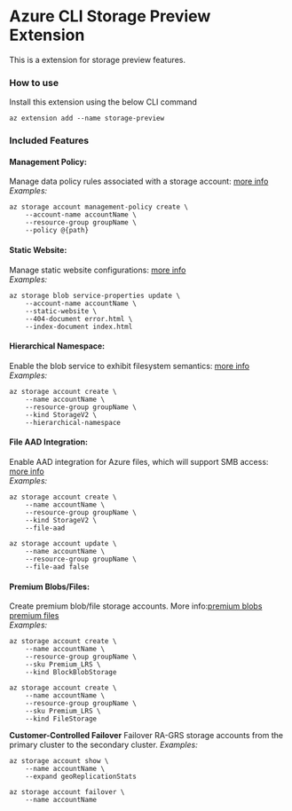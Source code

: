 # Azure CLI Storage Preview Extension #
This is a extension for storage preview features.

### How to use ###
Install this extension using the below CLI command
```
az extension add --name storage-preview
```

### Included Features
#### Management Policy:
Manage data policy rules associated with a storage account: [more info](https://docs.microsoft.com/en-us/azure/storage/common/storage-lifecycle-managment-concepts)\
*Examples:*
```
az storage account management-policy create \
    --account-name accountName \
    --resource-group groupName \
    --policy @{path}
```

#### Static Website:
Manage static website configurations: [more info](https://docs.microsoft.com/en-us/azure/storage/blobs/storage-blob-static-website)\
*Examples:*
```
az storage blob service-properties update \
    --account-name accountName \
    --static-website \
    --404-document error.html \
    --index-document index.html
```

#### Hierarchical Namespace:
Enable the blob service to exhibit filesystem semantics: [more info](https://docs.microsoft.com/en-us/azure/storage/data-lake-storage/namespace)\
*Examples:*
```
az storage account create \
    --name accountName \
    --resource-group groupName \
    --kind StorageV2 \
    --hierarchical-namespace
```

#### File AAD Integration:
Enable AAD integration for Azure files, which will support SMB access: [more info](https://docs.microsoft.com/en-us/azure/storage/files/storage-files-active-directory-enable)\
*Examples:*
```
az storage account create \
    --name accountName \
    --resource-group groupName \
    --kind StorageV2 \
    --file-aad

az storage account update \
    --name accountName \
    --resource-group groupName \
    --file-aad false
```

#### Premium Blobs/Files:
Create premium blob/file storage accounts. More info:[premium blobs](https://azure.microsoft.com/en-us/blog/introducing-azure-premium-blob-storage-limited-public-preview/) [premium files](https://docs.microsoft.com/en-us/azure/storage/files/storage-files-introduction)\
*Examples:*
```
az storage account create \
    --name accountName \
    --resource-group groupName \
    --sku Premium_LRS \
    --kind BlockBlobStorage

az storage account create \
    --name accountName \
    --resource-group groupName \
    --sku Premium_LRS \
    --kind FileStorage
```

 **Customer-Controlled Failover**
Failover RA-GRS storage accounts from the primary cluster to the secondary cluster.
*Examples:*
```
az storage account show \
    --name accountName \
    --expand geoReplicationStats

az storage account failover \
    --name accountName
```